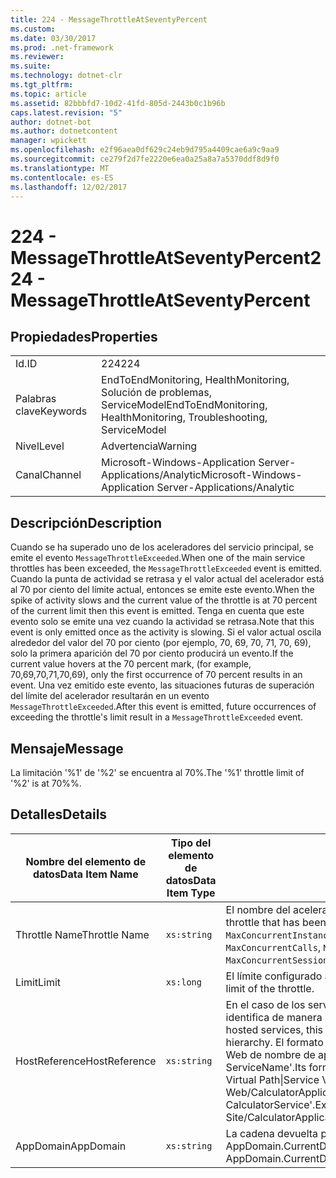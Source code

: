 ```yaml
---
title: 224 - MessageThrottleAtSeventyPercent
ms.custom: 
ms.date: 03/30/2017
ms.prod: .net-framework
ms.reviewer: 
ms.suite: 
ms.technology: dotnet-clr
ms.tgt_pltfrm: 
ms.topic: article
ms.assetid: 82bbbfd7-10d2-41fd-805d-2443b0c1b96b
caps.latest.revision: "5"
author: dotnet-bot
ms.author: dotnetcontent
manager: wpickett
ms.openlocfilehash: e2f96aea0df629c24eb9d795a4409cae6a9c9aa9
ms.sourcegitcommit: ce279f2d7fe2220e6ea0a25a8a7a5370ddf8d9f0
ms.translationtype: MT
ms.contentlocale: es-ES
ms.lasthandoff: 12/02/2017
---
```

# <a name="224---messagethrottleatseventypercent"></a><span data-ttu-id="b7197-102">224 - MessageThrottleAtSeventyPercent</span><span class="sxs-lookup"><span data-stu-id="b7197-102">224 - MessageThrottleAtSeventyPercent</span></span>
## <a name="properties"></a><span data-ttu-id="b7197-103">Propiedades</span><span class="sxs-lookup"><span data-stu-id="b7197-103">Properties</span></span>  
  
|||  
|-|-|  
|<span data-ttu-id="b7197-104">Id.</span><span class="sxs-lookup"><span data-stu-id="b7197-104">ID</span></span>|<span data-ttu-id="b7197-105">224</span><span class="sxs-lookup"><span data-stu-id="b7197-105">224</span></span>|  
|<span data-ttu-id="b7197-106">Palabras clave</span><span class="sxs-lookup"><span data-stu-id="b7197-106">Keywords</span></span>|<span data-ttu-id="b7197-107">EndToEndMonitoring, HealthMonitoring, Solución de problemas, ServiceModel</span><span class="sxs-lookup"><span data-stu-id="b7197-107">EndToEndMonitoring, HealthMonitoring, Troubleshooting, ServiceModel</span></span>|  
|<span data-ttu-id="b7197-108">Nivel</span><span class="sxs-lookup"><span data-stu-id="b7197-108">Level</span></span>|<span data-ttu-id="b7197-109">Advertencia</span><span class="sxs-lookup"><span data-stu-id="b7197-109">Warning</span></span>|  
|<span data-ttu-id="b7197-110">Canal</span><span class="sxs-lookup"><span data-stu-id="b7197-110">Channel</span></span>|<span data-ttu-id="b7197-111">Microsoft-Windows-Application Server-Applications/Analytic</span><span class="sxs-lookup"><span data-stu-id="b7197-111">Microsoft-Windows-Application Server-Applications/Analytic</span></span>|  
  
## <a name="description"></a><span data-ttu-id="b7197-112">Descripción</span><span class="sxs-lookup"><span data-stu-id="b7197-112">Description</span></span>  
 <span data-ttu-id="b7197-113">Cuando se ha superado uno de los aceleradores del servicio principal, se emite el evento `MessageThrottleExceeded`.</span><span class="sxs-lookup"><span data-stu-id="b7197-113">When one of the main service throttles has been exceeded, the `MessageThrottleExceeded` event is emitted.</span></span> <span data-ttu-id="b7197-114">Cuando la punta de actividad se retrasa y el valor actual del acelerador está al 70 por ciento del límite actual, entonces se emite este evento.</span><span class="sxs-lookup"><span data-stu-id="b7197-114">When the spike of activity slows and the current value of the throttle is at 70 percent of the current limit then this event is emitted.</span></span> <span data-ttu-id="b7197-115">Tenga en cuenta que este evento solo se emite una vez cuando la actividad se retrasa.</span><span class="sxs-lookup"><span data-stu-id="b7197-115">Note that this event is only emitted once as the activity is slowing.</span></span> <span data-ttu-id="b7197-116">Si el valor actual oscila alrededor del valor del 70 por ciento (por ejemplo, 70, 69, 70, 71, 70, 69), solo la primera aparición del 70 por ciento producirá un evento.</span><span class="sxs-lookup"><span data-stu-id="b7197-116">If the current value hovers at the 70 percent mark, (for example, 70,69,70,71,70,69), only the first occurrence of 70 percent results in an event.</span></span> <span data-ttu-id="b7197-117">Una vez emitido este evento, las situaciones futuras de superación del límite del acelerador resultarán en un evento `MessageThrottleExceeded`.</span><span class="sxs-lookup"><span data-stu-id="b7197-117">After this event is emitted, future occurrences of exceeding the throttle's limit result in a `MessageThrottleExceeded` event.</span></span>  
  
## <a name="message"></a><span data-ttu-id="b7197-118">Mensaje</span><span class="sxs-lookup"><span data-stu-id="b7197-118">Message</span></span>  
 <span data-ttu-id="b7197-119">La limitación '%1' de '%2' se encuentra al 70%.</span><span class="sxs-lookup"><span data-stu-id="b7197-119">The '%1' throttle limit of '%2' is at 70%%.</span></span>  
  
## <a name="details"></a><span data-ttu-id="b7197-120">Detalles</span><span class="sxs-lookup"><span data-stu-id="b7197-120">Details</span></span>  
  
|<span data-ttu-id="b7197-121">Nombre del elemento de datos</span><span class="sxs-lookup"><span data-stu-id="b7197-121">Data Item Name</span></span>|<span data-ttu-id="b7197-122">Tipo del elemento de datos</span><span class="sxs-lookup"><span data-stu-id="b7197-122">Data Item Type</span></span>|<span data-ttu-id="b7197-123">Descripción</span><span class="sxs-lookup"><span data-stu-id="b7197-123">Description</span></span>|  
|--------------------|--------------------|-----------------|  
|<span data-ttu-id="b7197-124">Throttle Name</span><span class="sxs-lookup"><span data-stu-id="b7197-124">Throttle Name</span></span>|`xs:string`|<span data-ttu-id="b7197-125">El nombre del acelerador que se ha superado.</span><span class="sxs-lookup"><span data-stu-id="b7197-125">The name of the throttle that has been exceeded.</span></span> <span data-ttu-id="b7197-126">`MaxConcurrentCalls`, `MaxConcurrentInstances` o `MaxConcurrentSessions`,</span><span class="sxs-lookup"><span data-stu-id="b7197-126">Either `MaxConcurrentCalls`, `MaxConcurrentInstances`, or `MaxConcurrentSessions`,</span></span>|  
|<span data-ttu-id="b7197-127">Limit</span><span class="sxs-lookup"><span data-stu-id="b7197-127">Limit</span></span>|`xs:long`|<span data-ttu-id="b7197-128">El límite configurado actual del acelerador.</span><span class="sxs-lookup"><span data-stu-id="b7197-128">The currently configured limit of the throttle.</span></span>|  
|<span data-ttu-id="b7197-129">HostReference</span><span class="sxs-lookup"><span data-stu-id="b7197-129">HostReference</span></span>|`xs:string`|<span data-ttu-id="b7197-130">En el caso de los servicios hospedados en web, este campo identifica de manera única el servicio en la jerarquía web.</span><span class="sxs-lookup"><span data-stu-id="b7197-130">For Web-hosted services, this field uniquely identifies the service in the Web hierarchy.</span></span> <span data-ttu-id="b7197-131">El formato se define como ' ruta de acceso Virtual de sitio Web de nombre de aplicación &#124; Ruta de acceso Virtual del servicio &#124; ServiceName'.</span><span class="sxs-lookup"><span data-stu-id="b7197-131">Its format is defined as 'Web Site Name Application Virtual Path&#124;Service Virtual Path&#124;ServiceName'.</span></span> <span data-ttu-id="b7197-132">Ejemplo: ' sitio Web/CalculatorApplication &#124;/CalculatorService.svc &#124; predeterminada CalculatorService'.</span><span class="sxs-lookup"><span data-stu-id="b7197-132">Example: 'Default Web Site/CalculatorApplication&#124;/CalculatorService.svc&#124;CalculatorService'.</span></span>|  
|<span data-ttu-id="b7197-133">AppDomain</span><span class="sxs-lookup"><span data-stu-id="b7197-133">AppDomain</span></span>|`xs:string`|<span data-ttu-id="b7197-134">La cadena devuelta por AppDomain.CurrentDomain.FriendlyName.</span><span class="sxs-lookup"><span data-stu-id="b7197-134">The string returned by AppDomain.CurrentDomain.FriendlyName.</span></span>|
